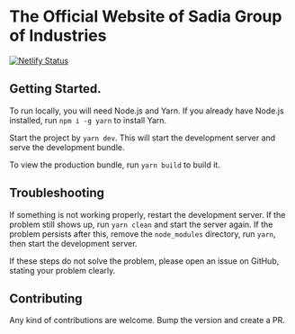 # The Official Website of Sadia Group of Industries

[![Netlify Status](https://api.netlify.com/api/v1/badges/d69d3e64-54ba-49d2-8b8a-10054b7b3c4a/deploy-status)](https://app.netlify.com/sites/sadiagroup/deploys)

## Getting Started.

To run locally, you will need Node.js and Yarn. If you already have Node.js installed, run `npm i -g yarn` to install Yarn.

Start the project by `yarn dev`. This will start the development server and serve the development bundle.

To view the production bundle, run `yarn build` to build it.

## Troubleshooting

If something is not working properly, restart the development server. If the problem still shows up, run `yarn clean` and start the server again. If the problem persists after this, remove the `node_modules` directory, run `yarn`, then start the development server.

If these steps do not solve the problem, please open an issue on GitHub, stating your problem clearly.

## Contributing

Any kind of contributions are welcome. Bump the version and create a PR.
